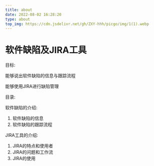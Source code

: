 ```yaml
---
title: about
date: 2022-08-02 16:28:20
type: about
top_img: https://cdn.jsdelivr.net/gh/ZXY-hhh/picgo/img/1(1).webp
---
```

# 软件缺陷及JIRA工具

目标:

能够说出软件缺陷的信息与跟踪流程

能够使用JIRA进行缺陷管理



目录:

软件缺陷的介绍:

1. 软件缺陷的信息
2. 软件缺陷的跟踪流程

JIRA工具的介绍:

1. JIRA的特点和使用者
2. JIRA的问题和工作流
3. JIRA的使用